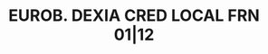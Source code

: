 ---
layout: asset
title: EUROB. DEXIA CRED LOCAL FRN 01|12                           
isin: XS0477137490
---
